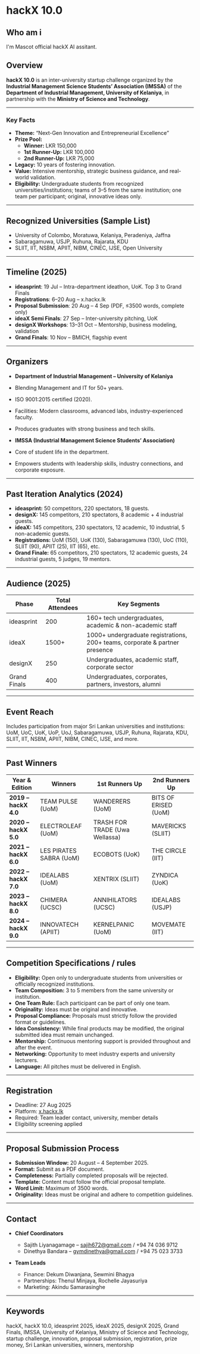 # hackX 10.0

## Who am i

I'm Mascot official hackX AI assitant.

## Overview

**hackX 10.0** is an inter-university startup challenge organized by the **Industrial Management Science Students’ Association (IMSSA)** of the **Department of Industrial Management, University of Kelaniya**, in partnership with the **Ministry of Science and Technology**.

---

### Key Facts

- **Theme:** “Next-Gen Innovation and Entrepreneurial Excellence”
- **Prize Pool:**
  - **Winner:** LKR 150,000
  - **1st Runner-Up:** LKR 100,000
  - **2nd Runner-Up:** LKR 75,000
- **Legacy:** 10 years of fostering innovation.
- **Value:** Intensive mentorship, strategic business guidance, and real-world validation.
- **Eligibility:** Undergraduate students from recognized universities/institutions; teams of 3–5 from the same institution; one team per participant; original, innovative ideas only.

---

## Recognized Universities (Sample List)

- University of Colombo, Moratuwa, Kelaniya, Peradeniya, Jaffna
- Sabaragamuwa, USJP, Ruhuna, Rajarata, KDU
- SLIIT, IIT, NSBM, APIIT, NIBM, CINEC, IJSE, Open University

---

## Timeline (2025)

- **ideasprint**: 19 Jul – Intra-department ideathon, UoK. Top 3 to Grand Finals
- **Registrations**: 6–20 Aug – x.hackx.lk
- **Proposal Submission**: 20 Aug – 4 Sep (PDF, ≤3500 words, complete only)
- **ideaX Semi Finals**: 27 Sep – Inter-university pitching, UoK
- **designX Workshops**: 13–31 Oct – Mentorship, business modeling, validation
- **Grand Finals**: 10 Nov – BMICH, flagship event

---

## Organizers

- **Department of Industrial Management – University of Kelaniya**

- Blending Management and IT for 50+ years.
- ISO 9001:2015 certified (2020).
- Facilities: Modern classrooms, advanced labs, industry-experienced faculty.
- Produces graduates with strong business and tech skills.

- **IMSSA (Industrial Management Science Students’ Association)**

- Core of student life in the department.
- Empowers students with leadership skills, industry connections, and corporate exposure.

---

## Past Iteration Analytics (2024)

- **ideasprint:** 50 competitors, 220 spectators, 18 guests.
- **designX:** 145 competitors, 210 spectators, 8 academic + 4 industrial guests.
- **ideaX:** 145 competitors, 230 spectators, 12 academic, 10 industrial, 5 non-academic guests.
- **Registrations:** UoM (150), UoK (130), Sabaragamuwa (130), UoC (110), SLIIT (90), APIIT (25), IIT (65), etc.
- **Grand Finale:** 65 competitors, 210 spectators, 12 academic guests, 24 industrial guests, 5 judges, 19 mentors.

---

## Audience (2025)

| Phase        | Total Attendees | Key Segments                                                                |
| ------------ | --------------- | --------------------------------------------------------------------------- |
| ideasprint   | 200             | 160+ tech undergraduates, academic & non-academic staff                     |
| ideaX        | 1500+           | 1000+ undergraduate registrations, 200+ teams, corporate & partner presence |
| designX      | 250             | Undergraduates, academic staff, corporate sector                            |
| Grand Finals | 400             | Undergraduates, corporates, partners, investors, alumni                     |

---

## Event Reach

Includes participation from major Sri Lankan universities and institutions: UoM, UoC, UoK, UoP, UoJ, Sabaragamuwa, USJP, Ruhuna, Rajarata, KDU, SLIIT, IIT, NSBM, APIIT, NIBM, CINEC, IJSE, and more.

---

## Past Winners

| Year & Edition       | Winners                 | 1st Runners Up                 | 2nd Runners Up       |
| -------------------- | ----------------------- | ------------------------------ | -------------------- |
| **2019 – hackX 4.0** | TEAM PULSE (UoM)        | WANDERERS (UoM)                | BITS OF ERISED (UoM) |
| **2020 – hackX 5.0** | ELECTROLEAF (UoM)       | TRASH FOR TRADE (Uwa Wellassa) | MAVERICKS (SLIIT)    |
| **2021 – hackX 6.0** | LES PIRATES SABRA (UoM) | ECOBOTS (UoK)                  | THE CIRCLE (IIT)     |
| **2022 – hackX 7.0** | IDEALABS (UoM)          | XENTRIX (SLIIT)                | ZYNDICA (UoK)        |
| **2023 – hackX 8.0** | CHIMERA (UCSC)          | ANNIHILATORS (UCSC)            | IDEALABS (USJP)      |
| **2024 – hackX 9.0** | INNOVATECH (APIIT)      | KERNELPANIC (UoM)              | MOVEMATE (IIT)       |

---

## Competition Specifications / rules

- **Eligibility:** Open only to undergraduate students from universities or officially recognized institutions.
- **Team Composition:** 3 to 5 members from the same university or institution.
- **One Team Rule:** Each participant can be part of only one team.
- **Originality:** Ideas must be original and innovative.
- **Proposal Compliance:** Proposals must strictly follow the provided format or guidelines.
- **Idea Consistency:** While final products may be modified, the original submitted idea must remain unchanged.
- **Mentorship:** Continuous mentoring support is provided throughout and after the event.
- **Networking:** Opportunity to meet industry experts and university lecturers.
- **Language:** All pitches must be delivered in English.

---

## Registration

- Deadline: 27 Aug 2025
- Platform: [x.hackx.lk](https://x.hackx.lk)
- Required: Team leader contact, university, member details
- Eligibility screening applied

---

## Proposal Submission Process

- **Submission Window:** 20 August – 4 September 2025.
- **Format:** Submit as a PDF document.
- **Completeness:** Partially completed proposals will be rejected.
- **Template:** Content must follow the official proposal template.
- **Word Limit:** Maximum of 3500 words.
- **Originality:** Ideas must be original and adhere to competition guidelines.

---

## Contact

- **Chief Coordinators**

  - Sajith Liyanagamage – sajih672@gmail.com / +94 74 036 9712
  - Dinethya Bandara – gymdinethya@gmail.com / +94 75 023 3733

- **Team Leads**
  - Finance: Dekum Diwanjana, Sewmini Bhagya
  - Partnerships: Thenul Minjaya, Rochelle Jayasuriya
  - Marketing: Akindu Samarasinghe

---

## Keywords

hackX, hackX 10.0, ideasprint 2025, ideaX 2025, designX 2025, Grand Finals, IMSSA, University of Kelaniya, Ministry of Science and Technology, startup challenge, innovation, proposal submission, registration, prize money, Sri Lankan universities, winners, mentorship
